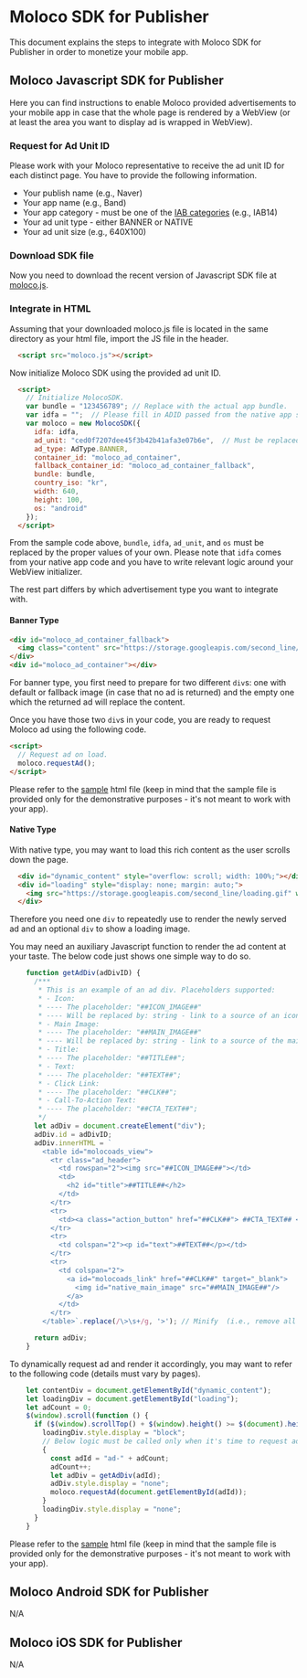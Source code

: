 # Moloco SDK for Publisher

This document explains the steps to integrate with Moloco SDK for Publisher in order to monetize your mobile app.

## Moloco Javascript SDK for Publisher
Here you can find instructions to enable Moloco provided advertisements to your mobile app in case that the whole page is rendered by a WebView (or at least the area you want to display ad is wrapped in WebView).

### Request for Ad Unit ID
Please work with your Moloco representative to receive the ad unit ID for each distinct page. You have to provide the following information.
* Your publish name (e.g., Naver)
* Your app name (e.g., Band)
* Your app category - must be one of the [IAB categories](https://support.aerserv.com/hc/en-us/articles/207148516-List-of-IAB-Categories) (e.g., IAB14)
* Your ad unit type - either BANNER or NATIVE
* Your ad unit size (e.g., 640X100)

### Download SDK file
Now you need to download the recent version of Javascript SDK file at [moloco.js](moloco.js).

### Integrate in HTML
Assuming that your downloaded moloco.js file is located in the same directory as your html file, import the JS file in the header.

```html
  <script src="moloco.js"></script>
```

Now initialize Moloco SDK using the provided ad unit ID.

```html
  <script>
    // Initialize MolocoSDK.
    var bundle = "123456789"; // Replace with the actual app bundle.
    var idfa = "";  // Please fill in ADID passed from the native app side.
    var moloco = new MolocoSDK({
      idfa: idfa,
      ad_unit: "ced0f7207dee45f3b42b41afa3e07b6e",  // Must be replaced by the real ad unit ID.
      ad_type: AdType.BANNER,
      container_id: "moloco_ad_container",
      fallback_container_id: "moloco_ad_container_fallback",
      bundle: bundle,
      country_iso: "kr",
      width: 640,
      height: 100,
      os: "android"
    }); 
  </script>
```

From the sample code above, `bundle`, `idfa`, `ad_unit`, and `os` must be replaced by the proper values of your own. Please note that `idfa` comes from your native app code and you have to write relevant logic around your WebView initializer.

The rest part differs by which advertisement type you want to integrate with.

#### Banner Type
```html
<div id="moloco_ad_container_fallback">
  <img class="content" src="https://storage.googleapis.com/second_line/fallback_default.jpg"/>
</div>
<div id="moloco_ad_container"></div>
```

For banner type, you first need to prepare for two different `div`s: one with default or fallback image (in case that no ad is returned) and the empty one which the returned ad will replace the content.

Once you have those two `div`s in your code, you are ready to request Moloco ad using the following code.

```html
<script>
  // Request ad on load.
  moloco.requestAd();
</script>
```

Please refer to the [sample](sample.html) html file (keep in mind that the sample file is provided only for the demonstrative purposes - it's not meant to work with your app).

#### Native Type
With native type, you may want to load this rich content as the user scrolls down the page.

```html
  <div id="dynamic_content" style="overflow: scroll; width: 100%;"></div>
  <div id="loading" style="display: none; margin: auto;">
    <img src="https://storage.googleapis.com/second_line/loading.gif" width="100%"/>
  </div>
```

Therefore you need one `div` to repeatedly use to render the newly served ad and an optional `div` to show a loading image.

You may need an auxiliary Javascript function to render the ad content at your taste. The below code just shows one simple way to do so.

```javascript
    function getAdDiv(adDivID) {
      /***
       * This is an example of an ad div. Placeholders supported:
       * - Icon:
       * ---- The placeholder: "##ICON_IMAGE##"
       * ---- Will be replaced by: string - link to a source of an icon.
       * - Main Image:
       * ---- The placeholder: "##MAIN_IMAGE##"
       * ---- Will be replaced by: string - link to a source of the main image of an ad.
       * - Title:
       * ---- The placeholder: "##TITLE##";
       * - Text:
       * ---- The placeholder: "##TEXT##";
       * - Click Link:
       * ---- The placeholder: "##CLK##";
       * - Call-To-Action Text:
       * ---- The placeholder: "##CTA_TEXT##";
       */
      let adDiv = document.createElement("div");
      adDiv.id = adDivID;
      adDiv.innerHTML = `
        <table id="molocoads_view">
          <tr class="ad_header">
            <td rowspan="2"><img src="##ICON_IMAGE##"></td>
            <td>
              <h2 id="title">##TITLE##</h2>
            </td>
          </tr>
          <tr>
            <td><a class="action_button" href="##CLK##"> ##CTA_TEXT## </a></td>
          </tr>
          <tr>
            <td colspan="2"><p id="text">##TEXT##</p></td>
          </tr>
          <tr>
            <td colspan="2">
              <a id="molocoads_link" href="##CLK##" target="_blank">
                <img id="native_main_image" src="##MAIN_IMAGE##"/>
              </a>
            </td>
          </tr>
        </table>`.replace(/\>\s+/g, '>'); // Minify  (i.e., remove all unnecessary spaces) html.

      return adDiv;
    }
```

To dynamically request ad and render it accordingly, you may want to refer to the following code (details must vary by pages).
```javascript
    let contentDiv = document.getElementById("dynamic_content");
    let loadingDiv = document.getElementById("loading");
    let adCount = 0;
    $(window).scroll(function () {
      if ($(window).scrollTop() + $(window).height() >= $(document).height()) {
        loadingDiv.style.display = "block";
        // Below logic must be called only when it's time to request ad.
        {
          const adId = "ad-" + adCount;
          adCount++;
          let adDiv = getAdDiv(adId);
          adDiv.style.display = "none";
          moloco.requestAd(document.getElementById(adId));
        }
        loadingDiv.style.display = "none";
      }
    }
```

Please refer to the [sample](sample_native.html) html file (keep in mind that the sample file is provided only for the demonstrative purposes - it's not meant to work with your app).

## Moloco Android SDK for Publisher
N/A

## Moloco iOS SDK for Publisher
N/A
